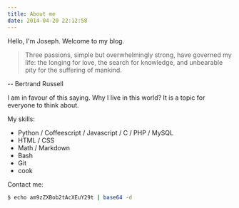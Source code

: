 ```yaml
---
title: About me
date: 2014-04-20 22:12:58
---
```


Hello, I'm Joseph. Welcome to my blog.

> Three passions, simple but overwhelmingly strong, have governed my life: the longing for love, the search for knowledge, and unbearable pity for the suffering of mankind.

-- Bertrand Russell

I am in favour of this saying. Why I live in this world? It is a topic for everyone to think about.

My skills:

* Python / Coffeescript / Javascript / C / PHP / MySQL
* HTML / CSS
* Math / Markdown
* Bash
* Git
* cook

Contact me:
```bash
$ echo am9zZXBob2tAcXEuY29t | base64 -d
```

<div class="github-card" data-github="josephok" data-width="400" data-height="151"></div>
<script src="http://lab.lepture.com/github-cards/widget.js"></script>
